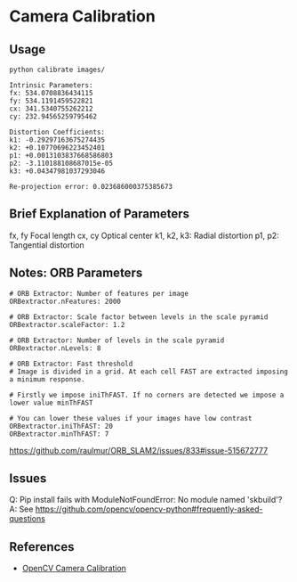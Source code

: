 # Camera Calibration

## Usage
```shell
python calibrate images/

Intrinsic Parameters:
fx: 534.0708836434115
fy: 534.1191459522821
cx: 341.5340755262212
cy: 232.94565259795462

Distortion Coefficients:
k1: -0.29297163675274435
k2: +0.10770696223452401
p1: +0.0013103837668586803
p2: -3.110188108687015e-05
k3: +0.04347981037293046

Re-projection error: 0.023686000375385673
```

## Brief Explanation of Parameters
fx, fy Focal length
cx, cy Optical center
k1, k2, k3: Radial distortion
p1, p2: Tangential distortion

## Notes: ORB Parameters
```
# ORB Extractor: Number of features per image
ORBextractor.nFeatures: 2000

# ORB Extractor: Scale factor between levels in the scale pyramid 	
ORBextractor.scaleFactor: 1.2

# ORB Extractor: Number of levels in the scale pyramid	
ORBextractor.nLevels: 8

# ORB Extractor: Fast threshold
# Image is divided in a grid. At each cell FAST are extracted imposing a minimum response.

# Firstly we impose iniThFAST. If no corners are detected we impose a lower value minThFAST

# You can lower these values if your images have low contrast			
ORBextractor.iniThFAST: 20
ORBextractor.minThFAST: 7
```
https://github.com/raulmur/ORB_SLAM2/issues/833#issue-515672777

## Issues
Q: Pip install fails with ModuleNotFoundError: No module named 'skbuild'?
A: See https://github.com/opencv/opencv-python#frequently-asked-questions

## References
- [OpenCV Camera Calibration](https://docs.opencv.org/master/dc/dbb/tutorial_py_calibration.html)